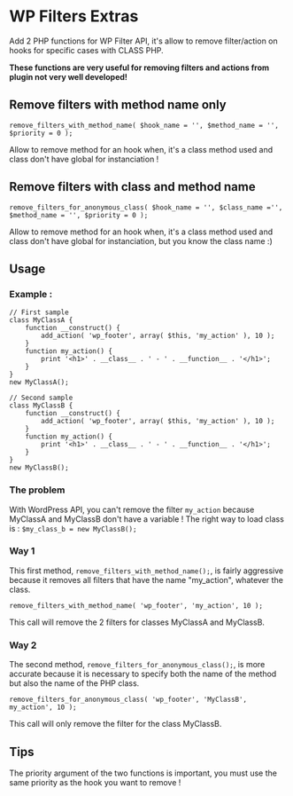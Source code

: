 WP Filters Extras
=================

Add 2 PHP functions for WP Filter API, it's allow to remove filter/action on hooks for specific cases with CLASS PHP.

**These functions are very useful for removing filters and actions from plugin not very well developed!**

## Remove filters with method name only 

`remove_filters_with_method_name( $hook_name = '', $method_name = '', $priority = 0 );`

Allow to remove method for an hook when, it's a class method used and class don't have global for instanciation !

## Remove filters with class and method name

 `remove_filters_for_anonymous_class( $hook_name = '', $class_name ='', $method_name = '', $priority = 0 );`

Allow to remove method for an hook when, it's a class method used and class don't have global for instanciation, but you know the class name :)

## Usage

### Example :
	
	// First sample
	class MyClassA {
	    function __construct() {
	        add_action( 'wp_footer', array( $this, 'my_action' ), 10 );
	    }
	    function my_action() {
	        print '<h1>' . __class__ . ' - ' . __function__ . '</h1>';
	    }
	}
	new MyClassA();

	// Second sample
	class MyClassB {
	    function __construct() {
	        add_action( 'wp_footer', array( $this, 'my_action' ), 10 );
	    }
	    function my_action() {
	        print '<h1>' . __class__ . ' - ' . __function__ . '</h1>';
	    }
	}
	new MyClassB();

### The problem

With WordPress API, you can't remove the filter `my_action` because MyClassA and MyClassB don't have a variable !
The right way to load class is : `$my_class_b = new MyClassB();`

### Way 1

This first method, `remove_filters_with_method_name();`, is fairly aggressive because it removes all filters that have the name "my_action", whatever the class.

	remove_filters_with_method_name( 'wp_footer', 'my_action', 10 );

This call will remove the 2 filters for classes MyClassA and MyClassB.

### Way 2

The second method, `remove_filters_for_anonymous_class();`, is more accurate because it is necessary to specify both the name of the method but also the name of the PHP class.

	remove_filters_for_anonymous_class( 'wp_footer', 'MyClassB', my_action', 10 );

This call will only remove the filter for the class MyClassB.

## Tips

The priority argument of the two functions is important, you must use the same priority as the hook you want to remove !